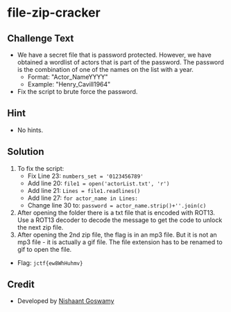 # file-zip-cracker

## Challenge Text
* We have a secret file that is password protected. However, we have obtained a wordlist of actors that is part of the password. The password is the combination of one of the names on the list with a year.
  * Format: "Actor_NameYYYY"  
  * Example: "Henry_Cavill1964"
* Fix the script to brute force the password.

## Hint
* No hints.

## Solution
1. To fix the script:
    * Fix Line 23: `numbers_set = '0123456789'`
    * Add line 20: `file1 = open('actorList.txt', 'r')`
    * Add line 21: `Lines = file1.readlines()`
    * Add line 27: `for actor_name in Lines:`
    * Change line 30 to: `password = actor_name.strip()+''.join(c)`
2. After opening the folder there is a txt file that is encoded with ROT13. Use a ROT13 decoder to decode the message to get the code to unlock the next zip file.
3. After opening the 2nd zip file, the flag is in an mp3 file. But it is not an mp3 file - it is actually a gif file. The file extension has to be renamed to gif to open the file.

* Flag: `jctf{ew8WhHuhmv}`

## Credit
* Developed by [Nishaant Goswamy](https://www.github.com/nishaant215)
